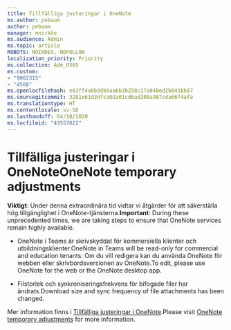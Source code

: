 ```yaml
---
title: Tillfälliga justeringar i OneNote
ms.author: pebaum
author: pebaum
manager: mnirkhe
ms.audience: Admin
ms.topic: article
ROBOTS: NOINDEX, NOFOLLOW
localization_priority: Priority
ms.collection: Adm_O365
ms.custom:
- "9002315"
- "4508"
ms.openlocfilehash: e83ff4a0b3db9aabb3b258c17a848ed2b041bb87
ms.sourcegitcommit: 3281e61d3dfca02a01cd6ad208a987cda66f4afa
ms.translationtype: HT
ms.contentlocale: sv-SE
ms.lasthandoff: 04/18/2020
ms.locfileid: "43557022"
---
```

# <a name="onenote-temporary-adjustments"></a><span data-ttu-id="b578d-102">Tillfälliga justeringar i OneNote</span><span class="sxs-lookup"><span data-stu-id="b578d-102">OneNote temporary adjustments</span></span>

<span data-ttu-id="b578d-103">**Viktigt**: Under denna extraordinära tid vidtar vi åtgärder för att säkerställa hög tillgänglighet i OneNote-tjänsterna.</span><span class="sxs-lookup"><span data-stu-id="b578d-103">**Important**: During these unprecedented times, we are taking steps to ensure that OneNote services remain highly available.</span></span>

- <span data-ttu-id="b578d-104">OneNote i Teams är skrivskyddat för kommersiella klienter och utbildningsklienter.</span><span class="sxs-lookup"><span data-stu-id="b578d-104">OneNote in Teams will be read-only for commercial and education tenants.</span></span> <span data-ttu-id="b578d-105">Om du vill redigera kan du använda OneNote för webben eller skrivbordsversionen av OneNote.</span><span class="sxs-lookup"><span data-stu-id="b578d-105">To edit, please use OneNote for the web or the OneNote desktop app.</span></span>

- <span data-ttu-id="b578d-106">Filstorlek och synkroniseringsfrekvens för bifogade filer har ändrats.</span><span class="sxs-lookup"><span data-stu-id="b578d-106">Download size and sync frequency of file attachments has been changed.</span></span>

<span data-ttu-id="b578d-107">Mer information finns i [Tillfälliga justeringar i OneNote](https://techcommunity.microsoft.com/t5/onenote-service-updates/awareness-of-temporary-adjustments-in-microsoft-onenote/m-p/1248100).</span><span class="sxs-lookup"><span data-stu-id="b578d-107">Please visit [OneNote temporary adjustments](https://techcommunity.microsoft.com/t5/onenote-service-updates/awareness-of-temporary-adjustments-in-microsoft-onenote/m-p/1248100) for more information.</span></span>
